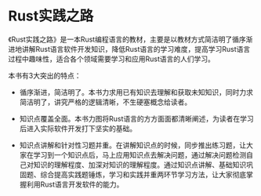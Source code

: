 # Rust实践之路
《Rust实践之路》是一本Rust编程语言的教材，主要是以教材方式简洁明了循序渐进地讲解Rust语言软件开发知识，降低Rust语言的学习难度，提高学习Rust语言过程中趣味性，适合各个领域需要学习和应用Rust语言的人们学习。

本书有3大突出的特点：

- 循序渐进，简洁明了。本书力求用已有知识去理解和获取未知知识，同时力求简洁明了，讲究严格的逻辑清晰，不生硬塞概念给读者。

- 知识点覆盖全面。本书力图将Rust语言的方方面面都清晰阐述，为读者在学习后进入实际软件开发打下坚实的基础。

- 知识点讲解和针对性习题并重。在讲解知识点的时候，同步推出练习题，让大家在学习到一个知识点后，马上应用知识点去解决问题，通过解决问题检测自己对知识的理解程度、加深对知识的理解程度。通过知识点讲解、基础知识巩固题、综合提高实践题锤炼，学习和实践并重两环节学习方法，让大家彻底掌握利用Rust语言开发软件的能力。